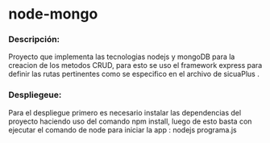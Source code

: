# node-mongo

### Descripción:
 Proyecto que implementa las tecnologias nodejs y mongoDB para la creacion de los metodos CRUD, para esto se uso el framework express para definir las rutas pertinentes como se especifico en el archivo de sicuaPlus .
 
### Despliegeue:
Para el despliegue primero es necesario instalar las dependencias del proyecto haciendo uso del comando npm install, luego de esto basta con ejecutar el comando de node para iniciar la app : nodejs programa.js
